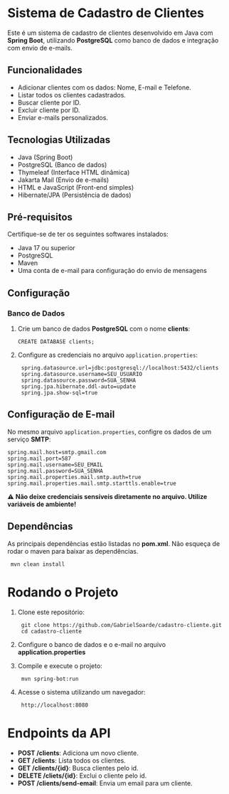 # Sistema de Cadastro de Clientes

Este é um sistema de cadastro de clientes desenvolvido em Java com **Spring Boot**, utilizando **PostgreSQL** como banco de dados e integração com envio de e-mails.

## Funcionalidades

- Adicionar clientes com os dados: Nome, E-mail e Telefone.
- Listar todos os clientes cadastrados.
- Buscar cliente por ID.
- Excluir cliente por ID.
- Enviar e-mails personalizados.

## Tecnologias Utilizadas

- Java (Spring Boot)
- PostgreSQL (Banco de dados)
- Thymeleaf (Interface HTML dinâmica)
- Jakarta Mail (Envio de e-mails)
- HTML e JavaScript (Front-end simples)
- Hibernate/JPA (Persistência de dados)
  
## Pré-requisitos
Certifique-se de ter os seguintes softwares instalados:

- Java 17 ou superior
- PostgreSQL
- Maven
- Uma conta de e-mail para configuração do envio de mensagens
  
## Configuração
### Banco de Dados
1. Crie um banco de dados **PostgreSQL** com o nome **clients**:
   
       CREATE DATABASE clients;

2. Configure as credenciais no arquivo `application.properties`:

        spring.datasource.url=jdbc:postgresql://localhost:5432/clients
        spring.datasource.username=SEU_USUARIO
        spring.datasource.password=SUA_SENHA
        spring.jpa.hibernate.ddl-auto=update
        spring.jpa.show-sql=true

## Configuração de E-mail
No mesmo arquivo `application.properties`, configre os dados de um serviço **SMTP**:

    spring.mail.host=smtp.gmail.com
    spring.mail.port=587
    spring.mail.username=SEU_EMAIL
    spring.mail.password=SUA_SENHA
    spring.mail.properties.mail.smtp.auth=true
    spring.mail.properties.mail.smtp.starttls.enable=true
    
⚠️ **Não deixe credenciais sensíveis diretamente no arquivo. Utilize variáveis de ambiente!**

## Dependências
As principais dependências estão listadas no **pom.xml**. Não esqueça de rodar o maven para baixar as dependências.

     mvn clean install

# Rodando o Projeto

1. Clone este repositório:
 
        git clone https://github.com/GabrielSoarde/cadastro-cliente.git
        cd cadastro-cliente
2. Configure o banco de dados e o e-mail no arquivo **application.properties**
3. Compile e execute o projeto:
   
        mvn spring-bot:run
4. Acesse o sistema utilizando um navegador:

        http://localhost:8080
   
# Endpoints da API

- **POST /clients**: Adiciona um novo cliente.
- **GET /clients**: Lista todos os clientes.
- **GET /clients/{id}**: Busca clientes pelo id.
- **DELETE /cliets/{id}**: Exclui o cliente pelo id.
- **POST /clients/send-email**: Envia um email para um cliente.
